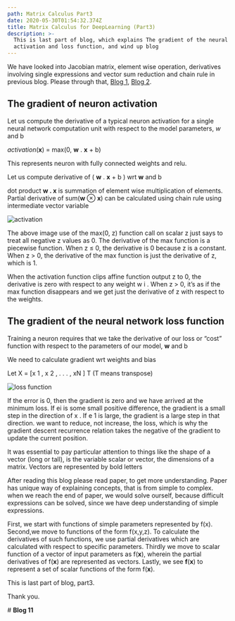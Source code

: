 ```yaml
---
path: Matrix Calculus Part3
date: 2020-05-30T01:54:32.374Z
title: Matrix Calculus for DeepLearning (Part3)
description: >-
  This is last part of blog, which explains The gradient of the neural network
  activation and loss function, and wind up blog
---
```

We have looked into Jacobian matrix, element wise operation, derivatives involving single expressions and vector sum reduction and chain rule in previous blog. Please through that, [Blog 1](https://kirankamath.netlify.app/blog/matrix-calculus-for-deeplearning-part1/), [Blog 2](https://kirankamath.netlify.app/blog/matrix-calculus-for-deeplearning-part2/). 

## The gradient of neuron activation

Let us compute the derivative of a typical neuron activation for a single neural network computation unit with respect to the model parameters, _w_ and b

_activation_(**x**) = max(0, **w** . **x** + b)

This represents neuron with fully connected weights and relu. 

Let us compute derivative of  ( **w** . **x** + b ) wrt **w** and b

dot product **w . x** is summation of element wise multiplication of elements. Partial derivative of sum(**w** ⊗ **x**) can be calculated using chain rule using intermediate vector variable

![activation](/assets/blog11img1.png)

The above image use of the max(0, z) function call on scalar z just says to treat all negative z values as 0. The derivative of the max function is a piecewise function. When z ≤ 0, the derivative is 0 because z is a constant. When z > 0, the derivative of the max function is just the derivative of z, which is 1.

When the activation function clips affine function output z to 0, the derivative is zero with respect to any weight w i . When z > 0, it’s as if the max function disappears and we get just the derivative of z with respect to the weights.

## The gradient of the neural network loss function

Training a neuron requires that we take the derivative of our loss or “cost” function with respect to the parameters of our model, **w** and b

We need to calculate gradient wrt weights and bias

Let X = \[x 1 , x 2 , . . . , xN ] T (T means transpose)

![loss function](/assets/blog11img2.png)

If the error is 0, then the gradient is zero and we have arrived at the minimum loss. If ei is some small positive difference, the gradient is a small step in the direction of x . If e 1 is large, the gradient is a large step in that direction. we want to reduce, not increase, the loss, which is why the gradient descent recurrence relation takes the negative of the gradient to update the current position.



 It was essential to pay particular attention to things like the shape of a vector (long or tall), is the variable scalar or vector, the dimensions of a matrix. Vectors are represented by bold letters

After reading this blog please read paper, to get more understanding. Paper has unique way of explaining concepts, that is from simple to complex. when we reach the end of paper, we would solve ourself, because difficult expressions can be solved, since we have deep understanding of simple expressions. 

First, we start with functions of simple parameters represented by f(x). Second,we move to functions of the form f(x,y,z). To calculate the derivatives of such functions, we use partial derivatives which are calculated with respect to specific parameters. Thirdly we move to scalar function of a vector of input parameters as f(**x**), wherein the partial derivatives of f(**x**) are represented as vectors. Lastly, we see **f**(**x**) to represent a set of scalar functions of the form f(**x**).

This is last part of blog, part3.

Thank you.

\# **Blog 11**

